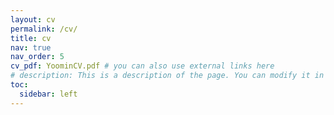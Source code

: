 ```yaml
---
layout: cv
permalink: /cv/
title: cv
nav: true
nav_order: 5
cv_pdf: YoominCV.pdf # you can also use external links here
# description: This is a description of the page. You can modify it in '_pages/cv.md'. You can also change or remove the top pdf download button.
toc:
  sidebar: left
---
```

